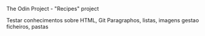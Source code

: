 The Odin Project - "Recipes" project

Testar conhecimentos sobre HTML, Git
Paragraphos, listas, imagens
gestao ficheiros, pastas

